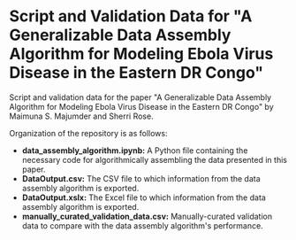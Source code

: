 # Script and Validation Data for "A Generalizable Data Assembly Algorithm for Modeling Ebola Virus Disease in the Eastern DR Congo"

Script and validation data for the paper "A Generalizable Data Assembly Algorithm for Modeling Ebola Virus Disease in the Eastern DR Congo" by Maimuna S. Majumder and Sherri Rose.

Organization of the repository is as follows:
* **data_assembly_algorithm.ipynb:** A Python file containing the necessary code for algorithmically assembling the data presented in this paper.
* **DataOutput.csv:** The CSV file to which information from the data assembly algorithm is exported.
* **DataOutput.xslx:** The Excel file to which information from the data assembly algorithm is exported.
* **manually_curated_validation_data.csv:** Manually-curated validation data to compare with the data assembly algorithm's performance.
